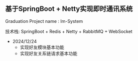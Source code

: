  
## 基于SpringBoot + Netty实现即时通讯系统

Graduation Project
name : Im-System

技术栈: SpringBoot + Redis + Netty + RabbitMQ + WebSocket

* 2024/12/24
  * 实现好友模块基本功能
  * 实现好友关系链请求基本功能



